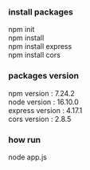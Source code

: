 ### install packages
npm init   
npm install   
npm install express   
npm install cors   
   
### packages version
npm version : 7.24.2   
node version : 16.10.0   
express version : 4.17.1   
cors version : 2.8.5   
   
### how run
node app.js   